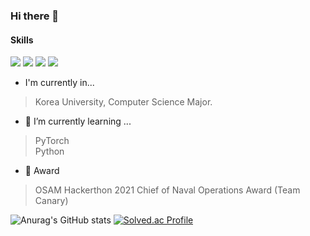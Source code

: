 ### Hi there 👋
#### Skills
<img src="https://img.shields.io/badge/PyTorch-EE4C2C?style=flat-square&logo=PyTorch&logoColor=white"/> <img src="https://img.shields.io/badge/Python-3776AB?style=flat-square&logo=Python&logoColor=white"/> <img src="https://img.shields.io/badge/C-A8B9CC?style=flat-square&logo=C&logoColor=white"/> <img src="https://img.shields.io/badge/OCaml-EC6813?style=flat-square&logo=OCaml&logoColor=white"/> 


<!--
**zheedong/zheedong** is a ✨ _special_ ✨ repository because its `README.md` (this file) appears on your GitHub profile.

Here are some ideas to get you started:


- 👯 I’m looking to collaborate on ...
- 🤔 I’m looking for help with ...
- 💬 Ask me about ...
- 📫 How to reach me: ...
- 😄 Pronouns: ...
- ⚡ Fun fact: ...
-->

- I'm currently in...
> Korea University, Computer Science Major.  

- 🌱 I’m currently learning ...
> PyTorch  
> Python
- 🤔 Award
> OSAM Hackerthon 2021 Chief of Naval Operations Award (Team Canary)
> 
![Anurag's GitHub stats](https://github-readme-stats.vercel.app/api?username=zheedong&show_icons=true&theme=tokyonight)
[![Solved.ac Profile](http://mazassumnida.wtf/api/v2/generate_badge?boj=zheedong)](https://solved.ac/zheedong/)
